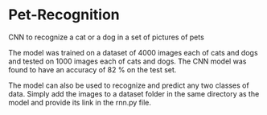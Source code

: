 # Pet-Recognition
CNN to recognize a cat or a dog in a set of pictures of pets

The model was trained on a dataset of 4000 images each of cats and dogs and tested on 1000 images each of cats and dogs. The CNN model was found to have an accuracy of 82 % on the test set.

The model can also be used to recognize and predict any two classes of data. Simply add the images to a dataset folder in the same directory as the model and provide its link in the rnn.py file.
